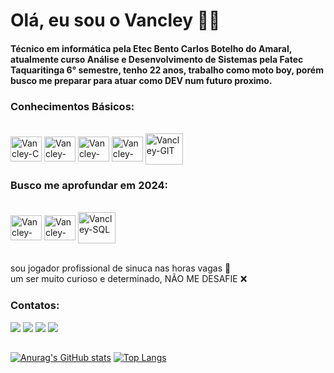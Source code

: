 # Olá, eu sou o Vancley 🤙🏾

#### Técnico em informática pela Etec Bento Carlos Botelho do Amaral, atualmente curso Análise e Desenvolvimento de Sistemas pela Fatec Taquaritinga 6° semestre, tenho 22 anos, trabalho como moto boy, porém busco me preparar para atuar como DEV num futuro proximo.

### Conhecimentos Básicos:
<div style="display: inline_block"><br>
  <img align="center" alt="Vancley-C" height="40" width="50" src="https://cdn.jsdelivr.net/gh/devicons/devicon/icons/c/c-original.svg">
  <img align="center" alt="Vancley-JS" height="40" width="50" src="https://cdn.jsdelivr.net/gh/devicons/devicon/icons/javascript/javascript-original.svg">
  <img align="center" alt="Vancley-HTML" height="40" width="50" src="https://cdn.jsdelivr.net/gh/devicons/devicon/icons/html5/html5-plain-wordmark.svg">
  <img align="center" alt="Vancley-CSS" height="40" width="50" src="https://cdn.jsdelivr.net/gh/devicons/devicon/icons/css3/css3-original.svg">
  <img align="center" alt="Vancley-GIT" height="50" width="60" src="https://cdn.jsdelivr.net/gh/devicons/devicon/icons/git/git-plain-wordmark.svg">
</div>

### Busco me aprofundar em 2024: 
<div style="display: inline_block"><br>
  <img align="center" alt="Vancley-Java" height="40" width="50" src="https://cdn.jsdelivr.net/gh/devicons/devicon/icons/java/java-original.svg">
  <img align="center" alt="Vancley-Spring" height="40" width="50" src="https://cdn.jsdelivr.net/gh/devicons/devicon/icons/spring/spring-original.svg">
  <img align="center" alt="Vancley-SQL" height="50" width="60" src="https://cdn.jsdelivr.net/gh/devicons/devicon/icons/mysql/mysql-original-wordmark.svg"></div>

<br> sou jogador profissional de sinuca nas horas vagas 🎱
<br> um ser muito curioso e determinado, NÃO ME DESAFIE ❌
 
### Contatos: 
<div> 
    <a href="https://www.instagram.com/vancley.vieira" target="_blank"><img src="https://img.shields.io/badge/-Instagram-%23E4405F?style=for-the-badge&logo=instagram&logoColor=white" target="_blank"></a>
   <a href="https://discord.gg/Vancley#5280" target="_blank"><img src="https://img.shields.io/badge/Discord-7289DA?style=for-the-badge&logo=discord&logoColor=white" target="_blank"></a> 
    <a href = "mailto:vancleyskt@gmail.com"><img src="https://img.shields.io/badge/-Gmail-%23333?style=for-the-badge&logo=gmail&logoColor=white" target="_blank"></a>
    <a href="https://www.linkedin.com/in/vancley-vieira/" target="_blank"><img src="https://img.shields.io/badge/-LinkedIn-%230077B5?style=for-the-badge&logo=linkedin&logoColor=white" target="_blank"></a> 
</div>

##


[![Anurag's GitHub stats](https://github-readme-stats.vercel.app/api?username=VancleyVieira&theme=dracula)](https://github.com/anuraghazra/github-readme-stats)
[![Top Langs](https://github-readme-stats.vercel.app/api/top-langs/?username=VancleyVieira&theme=dracula&layout=compact)](https://github.com/anuraghazra/github-readme-stats)


